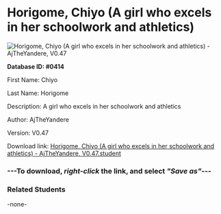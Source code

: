 # Horigome, Chiyo (A girl who excels in her schoolwork and athletics)

<img src="../../Files/Images/Horigome, Chiyo (A girl who excels in her schoolwork and athletics).png" title="Horigome, Chiyo (A girl who excels in her schoolwork and athletics) - AjTheYandere, V0.47">

**Database ID: #0414**

First Name: Chiyo

Last Name: Horigome

Description: A girl who excels in her schoolwork and athletics

Author: AjTheYandere

Version: V0.47

Download link: <a href="https://raw.githubusercontent.com/Arbiter1223/Daigaku-Gurashi-Custom-Students/master/Files/Student%20Files/Horigome%2C%20Chiyo%20(A%20girl%20who%20excels%20in%20her%20schoolwork%20and%20athletics)%20-%20AjTheYandere%2C%20V0.47.student">Horigome, Chiyo (A girl who excels in her schoolwork and athletics) - AjTheYandere, V0.47.student</a>

### ---**To download, _right-click_ the link, and select _"Save as"_**---

### Related Students

-none-
